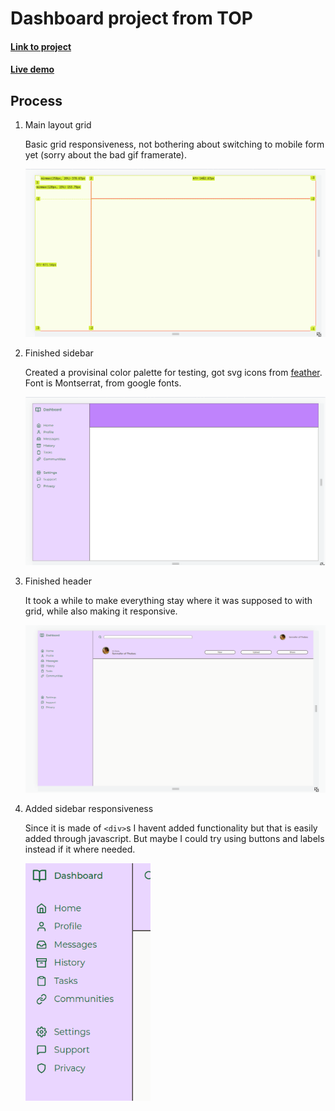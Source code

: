 # Dashboard project from TOP

#### [Link to project](https://www.theodinproject.com/lessons/node-path-intermediate-html-and-css-admin-dashboard)

#### [Live demo](https://tomcoso.github.io/dashboard/)


## Process

1. Main layout grid

   Basic grid responsiveness, not bothering about switching to mobile form yet (sorry about the bad gif framerate).

   <img src="./assets/gifs/main-layout.gif" width="500"/>

2. Finished sidebar

   Created a provisinal color palette for testing, got svg icons from [feather](https://feathericons.com/). Font is Montserrat, from google fonts.

   <img src="./assets/gifs/sidebar-done.gif" width="500"/>

3. Finished header

   It took a while to make everything stay where it was supposed to with grid, while also making it responsive.

   <img src="./assets/gifs/header-done.gif" width="500"/>

4. Added sidebar responsiveness 

   Since it is made of `<div>`s I havent added functionality but that is easily added through javascript. But maybe I could try using buttons and labels instead if it where needed.

   <img src="./assets/gifs/sidebar-response.gif" width="200">
